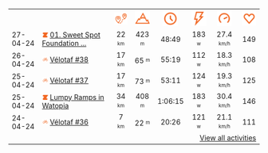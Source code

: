 <table>
    <tr>
        <th></th>
        <th></th>
        <th align="center"><img src="https://raw.githubusercontent.com/robiningelbrecht/strava-activities/master/public/distance.svg" width="30" alt="distance" title="distance"/></th>
        <th align="center"><img src="https://raw.githubusercontent.com/robiningelbrecht/strava-activities/master/public/elevation.svg" width="30" alt="elevation" title="elevation"/></th>
        <th align="center"><img src="https://raw.githubusercontent.com/robiningelbrecht/strava-activities/master/public/time.svg" width="30" alt="time" title="time"/></th>
        <th align="center"><img src="https://raw.githubusercontent.com/robiningelbrecht/strava-activities/master/public/average-watt.svg" width="30" alt="average watts" title="average watts"/></th>
        <th align="center"><img src="https://raw.githubusercontent.com/robiningelbrecht/strava-activities/master/public/average-speed.svg" width="30" alt="average speed" title="average speed"/></th>
        <th align="center"><img src="https://raw.githubusercontent.com/robiningelbrecht/strava-activities/master/public/heart-rate.svg" width="30" alt="average heart rate" title="average heart rate"/></th>
    </tr>
            <tr>
            <td>27-04-24</td>
            <td>
                                <img src="https://raw.githubusercontent.com/robiningelbrecht/strava-activities/master/public/activity-virtual-ride-zwift.svg" width="12" alt="01. Sweet Spot Foundation on The Big Ring in Watopia" title="01. Sweet Spot Foundation on The Big Ring in Watopia"/>
<a href="https://www.strava.com/activities/11272950430" title="Kcal: 510 | Gear: None ">01. Sweet Spot Foundation ...</a>
            </td>
            <td align="center">22 <sup><sub>km</sub></sup></td>
            <td align="center">423 <sup><sub>m</sub></sup></td>
            <td align="center">48:49</td>
            <td align="center">183 <sup><sub>w</sub></sup></td>
            <td align="center">27.4 <sup><sub>km/h</sub></sup></td>
            <td align="center">149</td>
        </tr>
            <tr>
            <td>26-04-24</td>
            <td>
                <img src="https://raw.githubusercontent.com/robiningelbrecht/strava-activities/master/public/activity-ride.svg" width="12" alt="Vélotaf #38" title="Vélotaf #38"/>
<a href="https://www.strava.com/activities/11269031134" title="Kcal: 373 | Gear: None ">Vélotaf #38</a>
            </td>
            <td align="center">17 <sup><sub>km</sub></sup></td>
            <td align="center">65 <sup><sub>m</sub></sup></td>
            <td align="center">55:19</td>
            <td align="center">112 <sup><sub>w</sub></sup></td>
            <td align="center">18.3 <sup><sub>km/h</sub></sup></td>
            <td align="center">108</td>
        </tr>
            <tr>
            <td>25-04-24</td>
            <td>
                <img src="https://raw.githubusercontent.com/robiningelbrecht/strava-activities/master/public/activity-ride.svg" width="12" alt="Vélotaf #37" title="Vélotaf #37"/>
<a href="https://www.strava.com/activities/11262793048" title="Kcal: 497 | Gear: None ">Vélotaf #37</a>
            </td>
            <td align="center">17 <sup><sub>km</sub></sup></td>
            <td align="center">73 <sup><sub>m</sub></sup></td>
            <td align="center">53:11</td>
            <td align="center">124 <sup><sub>w</sub></sup></td>
            <td align="center">19.3 <sup><sub>km/h</sub></sup></td>
            <td align="center">125</td>
        </tr>
            <tr>
            <td>25-04-24</td>
            <td>
                                <img src="https://raw.githubusercontent.com/robiningelbrecht/strava-activities/master/public/activity-virtual-ride-zwift.svg" width="12" alt="Lumpy Ramps in Watopia" title="Lumpy Ramps in Watopia"/>
<a href="https://www.strava.com/activities/11259285036" title="Kcal: 693 | Gear: None ">Lumpy Ramps in Watopia</a>
            </td>
            <td align="center">34 <sup><sub>km</sub></sup></td>
            <td align="center">408 <sup><sub>m</sub></sup></td>
            <td align="center">1:06:15</td>
            <td align="center">183 <sup><sub>w</sub></sup></td>
            <td align="center">30.4 <sup><sub>km/h</sub></sup></td>
            <td align="center">146</td>
        </tr>
            <tr>
            <td>24-04-24</td>
            <td>
                <img src="https://raw.githubusercontent.com/robiningelbrecht/strava-activities/master/public/activity-ride.svg" width="12" alt="Vélotaf #36" title="Vélotaf #36"/>
<a href="https://www.strava.com/activities/11256647988" title="Kcal: 159 | Gear: None ">Vélotaf #36</a>
            </td>
            <td align="center">7 <sup><sub>km</sub></sup></td>
            <td align="center">22 <sup><sub>m</sub></sup></td>
            <td align="center">20:26</td>
            <td align="center">121 <sup><sub>w</sub></sup></td>
            <td align="center">21.1 <sup><sub>km/h</sub></sup></td>
            <td align="center">111</td>
        </tr>
                <tr>
            <td colspan="8" align="right"><a href="https://github.com/robiningelbrecht/strava-activities#activities">View all activities</a></td>
        </tr>
    </table>
